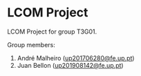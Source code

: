 # LCOM Project

LCOM Project for group T3G01.

Group members:

1. André Malheiro (up201706280@fe.up.pt)
2. Juan Bellon (up201908142@fe.up.pt)

